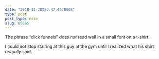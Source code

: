 ```yaml
---
date: "2018-11-20T23:47:45.000Z"
type: post 
post_type: note
slug: 85665
---
```

The phrase “click funnels” does _not_ read well in a small font on a t-shirt. 

I could not stop stairing at this guy at the gym until I realized what his shirt _actually_ said. 
